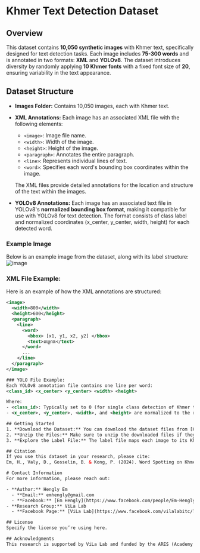 # Khmer Text Detection Dataset

## Overview
This dataset contains **10,050 synthetic images** with Khmer text, specifically designed for text detection tasks. Each image includes **75-300 words** and is annotated in two formats: **XML** and **YOLOv8**. The dataset introduces diversity by randomly applying **10 Khmer fonts** with a fixed font size of **20**, ensuring variability in the text appearance.

## Dataset Structure
- **Images Folder:** Contains 10,050 images, each with Khmer text.
- **XML Annotations:** Each image has an associated XML file with the following elements:
  - `<image>`: Image file name.
  - `<width>`: Width of the image.
  - `<height>`: Height of the image.
  - `<paragraph>`: Annotates the entire paragraph.
  - `<line>`: Represents individual lines of text.
  - `<word>`: Specifies each word's bounding box coordinates within the image.
  
  The XML files provide detailed annotations for the location and structure of the text within the images.

- **YOLOv8 Annotations:** Each image has an associated text file in YOLOv8's **normalized bounding box format**, making it compatible for use with YOLOv8 for text detection. The format consists of class label and normalized coordinates (x_center, y_center, width, height) for each detected word.

### Example Image
Below is an example image from the dataset, along with its label structure:
![image](https://github.com/user-attachments/assets/58b35905-cd3c-47fd-b7ae-952cc59526ac)

### XML File Example:
Here is an example of how the XML annotations are structured:
```xml
<image>
  <width>800</width>
  <height>600</height>
  <paragraph>
    <line>
      <word>
        <bbox> [x1, y1, x2, y2] </bbox>
        <text>គម្រោង</text>
      </word>
      ...
    </line>
  </paragraph>
</image>

### YOLO File Example:
Each YOLOv8 annotation file contains one line per word:
<class_id> <x_center> <y_center> <width> <height>

Where:
- <class_id>: Typically set to 0 (for single class detection of Khmer text).
- <x_center>, <y_center>, <width>, and <height> are normalized to the range [0, 1].

## Getting Started
1. **Download the Dataset:** You can download the dataset files from [Kaggle Dataset][(https://www.kaggle.com/datasets/emhengly/khmer-text-recognition-dataset)](https://www.kaggle.com/datasets/emhengly/khmer-text-detection-dataset).
2. **Unzip the Files:** Make sure to unzip the downloaded files if they come in compressed format.
3. **Explore the Label File:** The label file maps each image to its Khmer word label, allowing you to easily load and preprocess data for model training.

## Citation
If you use this dataset in your research, please cite:
Em, H., Valy, D., Gosselin, B. & Kong, P. (2024). Word Spotting on Khmer Printed Documents. *Techno Science Research Journal (TSRJ)*.

# Contact Information
For more information, please reach out:

- **Author:** Hengly Em  
  - **Email:** emhengly@gmail.com
  - **Facebook:** [Em Hengly](https://www.facebook.com/people/Em-Hengly/pfbid024e1fPwCY6jZTDE4eXvnt5RHB5zeouHJztGjRPtHDRtbeVX2AxiyXvV7QPvqF2kzjl/)
- **Research Group:** ViLa Lab  
  - **Facebook Page:** [ViLa Lab](https://www.facebook.com/vilalabitc/?_rdr)

## License
Specify the license you’re using here.

## Acknowledgments
This research is supported by ViLa Lab and funded by the ARES (Academy of Research and Higher Education) program. We are grateful for their support in advancing text recognition for complex scripts like Khmer.




